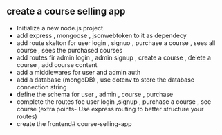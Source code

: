## create a course selling app

- Initialize a new node.js project
- add express , mongoose , jsonwebtoken to it as dependecy
- add route skelton for user login , signuo , purchase a course , sees all course  , sees the purchased courses 
- add  routes fir admin login , admin signup , create a course , delete a course , add course content
- add a middlewares for user and admin auth
- add a database (mongoDB) , use dotenv to store the database connection string 
- define the schema for user , admin , course , purchase
- complete the routes foe user login ,signup , purchase a course , see course (extra points-  Use express routing to better structure your routes)
- create the frontend# course-selling-app
